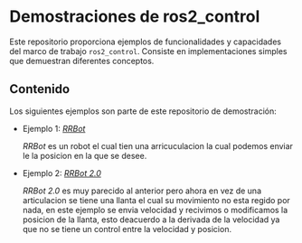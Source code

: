 # Demostraciones de ros2_control

Este repositorio proporciona ejemplos de funcionalidades y capacidades del marco de trabajo `ros2_control`.
Consiste en implementaciones simples que demuestran diferentes conceptos.


## Contenido

Los siguientes ejemplos son parte de este repositorio de demostración:

* Ejemplo 1: [*RRBot*](test1_ros2control)

   *RRBot* es un robot el cual tien una arricuculacion la cual podemos enviar le la posicion en la que se desee.


* Ejemplo 2: [*RRBot 2.0*](test2_ros2control)

   *RRBot 2.0* es muy parecido al anterior pero ahora en vez de una articulacion se tiene una llanta el cual su movimiento no esta regido por nada, en este ejemplo se envia velocidad y recivimos o modificamos la posicion de la llanta, esto deacuerdo a la derivada de la velocidad ya que no se tiene un control entre la velocidad y posicion.

